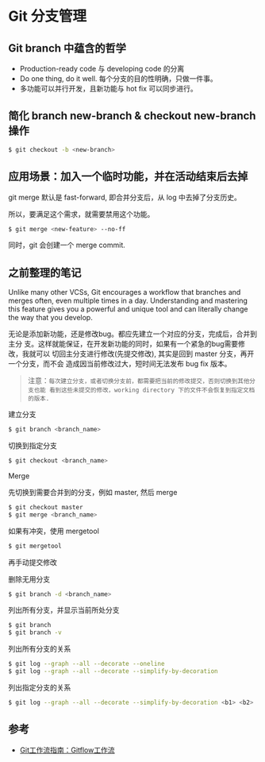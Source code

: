 # Git 分支管理

## Git branch 中蕴含的哲学

- Production-ready code 与 developing code 的分离
- Do one thing, do it well. 每个分支的目的性明确，只做一件事。
- 多功能可以并行开发，且新功能与 hot fix 可以同步进行。

## 简化 branch new-branch & checkout new-branch 操作

```bash
$ git checkout -b <new-branch> 
```

## 应用场景：加入一个临时功能，并在活动结束后去掉

git merge 默认是 fast-forward, 即合并分支后，从 log 中去掉了分支历史。

所以，要满足这个需求，就需要禁用这个功能。

```bash
$ git merge <new-feature> --no-ff
```

同时，git 会创建一个 merge commit.

## 之前整理的笔记

Unlike many other VCSs, Git encourages a workflow that branches and merges often, even multiple times in a day. Understanding and mastering this feature gives you a powerful and unique tool and can literally change the way that you develop.

无论是添加新功能，还是修改bug。都应先建立一个对应的分支，完成后，合并到主分 支。这样就能保证，在开发新功能的同时，如果有一个紧急的bug需要修改，我就可以 切回主分支进行修改(先提交修改), 其实是回到 master 分支，再开一个分支，而不会 造成因当前修改过大，短时间无法发布 bug fix 版本。

> 注意：`每次建立分支，或者切换分支前，都需要把当前的修改提交，否则切换到其他分支也能 看到这些未提交的修改，working directory 下的文件不会恢复到指定文档的版本.`

建立分支

```bash
$ git branch <branch_name>
```

切换到指定分支

```bash
$ git checkout <branch_name>
```

Merge

先切换到需要合并到的分支，例如 master, 然后 merge

```bash
$ git checkout master
$ git merge <branch_name>
```

如果有冲突，使用 mergetool

```bash
$ git mergetool
```

再手动提交修改

删除无用分支

```bash
$ git branch -d <branch_name>
```

列出所有分支，并显示当前所处分支

```bash
$ git branch
$ git branch -v
```

列出所有分支的关系

```bash
$ git log --graph --all --decorate --oneline
$ git log --graph --all --decorate --simplify-by-decoration
```

列出指定分支的关系

```bash
$ git log --graph --all --decorate --simplify-by-decoration <b1> <b2>
```

## 参考

- [Git工作流指南：Gitflow工作流](http://blog.jobbole.com/76867/)